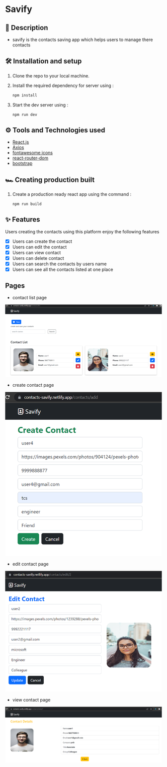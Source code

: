# Savify

## :page_facing_up: Description

- savify is the contacts saving app which helps users to manage there contacts

## 🛠 Installation and setup

1. Clone the repo to your local machine.
2. Install the required dependency for server using :

   ```javascript
   npm install
   ```

3. Start the dev server using :

   ```javascript
   npm run dev
   ```

## ⚙ Tools and Technologies used

- [React.js](https://react.dev/)
- [Axios](https://axios-http.com/)
- [fontawesome icons](https://fontawesome.com/search?o=r&m=free)
- [react-router-dom](https://reactrouter.com/en/main)
- [bootstrap](https://getbootstrap.com/)

## 🏎 Creating production built

1. Create a production ready react app using the command :

   ```javascript
   npm run build
   ```

## ✨ Features

Users creating the contacts using this platform enjoy the following features

- [x] Users can create the contact
- [x] Users can edit the contact
- [x] Users can view contact
- [x] Users can delete contact
- [x] Users can search the contacts by users name
- [x] Users can see all the contacts listed at one place

## Pages

- contact list page

![contact-list](./public/readme-images/contact-list.PNG)

- create contact page

![create-contact](./public/readme-images/add-contact.PNG)

- edit contact page

![edit-contact](./public/readme-images/edit-contact.PNG)

- view contact page

![view-contact](./public/readme-images/view-contact.PNG)
